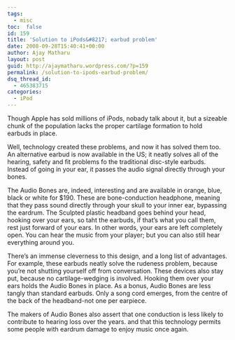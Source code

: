 ```yaml
---
tags: 
  - misc
toc:  false
id: 159
title: 'Solution to iPods&#8217; earbud problem'
date: 2008-09-28T15:40:41+00:00
author: Ajay Matharu
layout: post
guid: http://ajaymatharu.wordpress.com/?p=159
permalink: /solution-to-ipods-earbud-problem/
dsq_thread_id:
  - 465383715
categories:
  - iPod
---
```

Though Apple has sold millions of iPods, nobady talk about it, but a sizeable chunk of the population lacks the proper cartilage formation to hold earbuds in place.

Well, technology created these problems, and now it has solved them too. An alternative earbud is now available in the US; it neatly solves all of the hearing, safety and fit problems fo the traditional disc-style earbuds. Instead of going in your ear, it passes the audio signal directly through your bones.

The Audio Bones are, indeed, interesting and are available in orange, blue, black or white for $190. These are bone-conduction headphone, meaning that they pass sound directly through your skull to your inner ear, bypassing the eardrum. The Sculpted plastic headband goes behind your head, hooking over your ears, so taht the earbuds, if that&#8217;s what you call them, rest just forward of your ears. In other words, your ears are left completely open. You can hear the music from your player; but you can also still hear everything around you.

There&#8217;s an immense cleverness to this design, and a long list of advantages. For example, these earbuds neatly solve the rudeness problem, because you&#8217;re not shutting yourself off from conversation. These devices also stay put, because no cartilage-wedging is involved. Hooking them over your ears holds the Audio Bones in place. As a bonus, Audio Bones are less tangly than standard earbuds. Only a song cord emerges, from the centre of the back of the headband-not one per earpiece.

The makers of Audio Bones also assert that one conduction is less likely to contribute to hearing loss over the years. and that this technology permits some people with eardrum damage to enjoy music once again.
